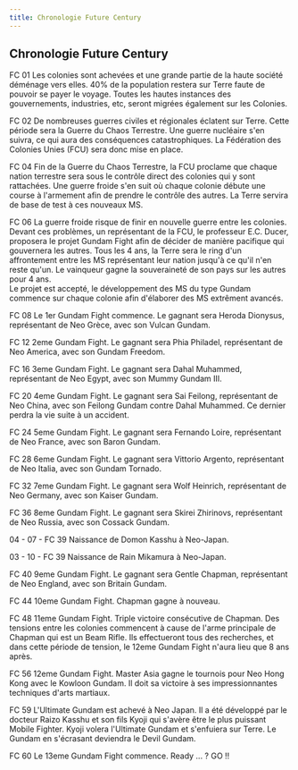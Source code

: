 ```yaml
---
title: Chronologie Future Century
---
```


Chronologie Future Century
--------------------------


FC 01 Les colonies sont achevées et une grande partie de la haute société déménage vers elles. 40% de la population restera sur Terre faute de pouvoir se payer le voyage. Toutes les hautes instances des gouvernements, industries, etc, seront migrées également sur les Colonies.


FC 02 De nombreuses guerres civiles et régionales éclatent sur Terre. Cette période sera la Guerre du Chaos Terrestre. Une guerre nucléaire s'en suivra, ce qui aura des conséquences catastrophiques. La Fédération des Colonies Unies (FCU) sera donc mise en place.


FC 04 Fin de la Guerre du Chaos Terrestre, la FCU proclame que chaque nation terrestre sera sous le contrôle direct des colonies qui y sont rattachées. Une guerre froide s'en suit où chaque colonie débute une course à l'armement afin de prendre le contrôle des autres. La Terre servira de base de test à ces nouveaux MS.


FC 06 La guerre froide risque de finir en nouvelle guerre entre les colonies. Devant ces problèmes, un représentant de la FCU, le professeur E.C. Ducer, proposera le projet Gundam Fight afin de décider de manière pacifique qui gouvernera les autres. Tous les 4 ans, la Terre sera le ring d'un affrontement entre les MS représentant leur nation jusqu'à ce qu'il n'en reste qu'un. Le vainqueur gagne la souveraineté de son pays sur les autres pour 4 ans.   
Le projet est accepté, le développement des MS du type Gundam commence sur chaque colonie afin d'élaborer des MS extrêment avancés.


FC 08 Le 1er Gundam Fight commence. Le gagnant sera Heroda Dionysus, représentant de Neo Grèce, avec son Vulcan Gundam.


FC 12 2eme Gundam Fight. Le gagnant sera Phia Philadel, représentant de Neo America, avec son Gundam Freedom.


FC 16 3eme Gundam Fight. Le gagnant sera Dahal Muhammed, représentant de Neo Egypt, avec son Mummy Gundam III.


FC 20 4eme Gundam Fight. Le gagnant sera Sai Feilong, représentant de Neo China, avec son Feilong Gundam contre Dahal Muhammed. Ce dernier perdra la vie suite à un accident.


FC 24 5eme Gundam Fight. Le gagnant sera Fernando Loire, représentant de Neo France, avec son Baron Gundam.


FC 28 6eme Gundam Fight. Le gagnant sera Vittorio Argento, représentant de Neo Italia, avec son Gundam Tornado.


FC 32 7eme Gundam Fight. Le gagnant sera Wolf Heinrich, représentant de Neo Germany, avec son Kaiser Gundam.


FC 36 8eme Gundam Fight. Le gagnant sera Skirei Zhirinovs, représentant de Neo Russia, avec son Cossack Gundam.


04 - 07 - FC 39 Naissance de Domon Kasshu à Neo-Japan.


03 - 10 - FC 39 Naissance de Rain Mikamura à Neo-Japan.


FC 40 9eme Gundam Fight. Le gagnant sera Gentle Chapman, représentant de Neo England, avec son Britain Gundam.


FC 44 10eme Gundam Fight. Chapman gagne à nouveau.


FC 48 11eme Gundam Fight. Triple victoire consécutive de Chapman. Des tensions entre les colonies commencent à cause de l'arme principale de Chapman qui est un Beam Rifle. Ils effectueront tous des recherches, et dans cette période de tension, le 12eme Gundam Fight n'aura lieu que 8 ans après.


FC 56 12eme Gundam Fight. Master Asia gagne le tournois pour Neo Hong Kong avec le Kowloon Gundam. Il doit sa victoire à ses impressionnantes techniques d'arts martiaux.


FC 59 L'Ultimate Gundam est achevé à Neo Japan. Il a été développé par le docteur Raizo Kasshu et son fils Kyoji qui s'avère être le plus puissant Mobile Fighter. Kyoji volera l'Ultimate Gundam et s'enfuiera sur Terre. Le Gundam en s'écrasant deviendra le Devil Gundam.


FC 60 Le 13eme Gundam Fight commence. Ready ... ? GO !!

